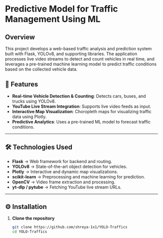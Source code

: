 # Predictive Model for Traffic Management  Using ML
## Overview
This project develops a web-based traffic analysis and prediction system built with Flask, YOLOv8, and supporting libraries. The application processes live video streams to detect and count vehicles in real time, and leverages a pre-trained machine learning model to predict traffic conditions based on the collected vehicle data.

## 🚦 Features
- **Real-time Vehicle Detection & Counting**: Detects cars, buses, and trucks using YOLOv8.  
- **YouTube Live Stream Integration**: Supports live video feeds as input.  
- **Interactive Map Visualization**: Choropleth maps for visualizing traffic data using Plotly.  
- **Predictive Analytics**: Uses a pre-trained ML model to forecast traffic conditions.  

---

## 🛠 Technologies Used
- **Flask** → Web framework for backend and routing.  
- **YOLOv8** → State-of-the-art object detection for vehicles.  
- **Plotly** → Interactive and dynamic map visualizations.  
- **scikit-learn** → Preprocessing and machine learning for prediction.  
- **OpenCV** → Video frame extraction and processing.  
- **yt-dlp / pytube** → Fetching YouTube live stream URLs.  

---

## ⚙️ Installation  

1. **Clone the repository**  
   ```bash
   git clone https://github.com/shreya-1x1/YOLO-Traffics
   cd YOLO-Traffics




